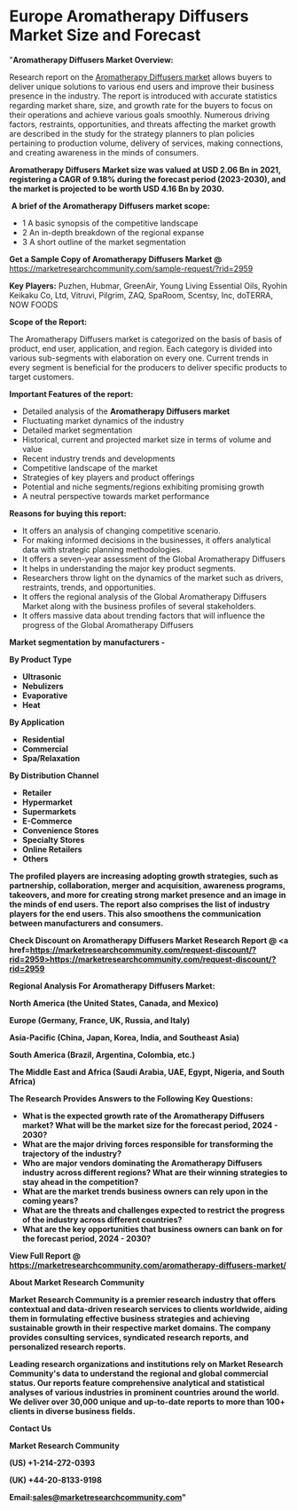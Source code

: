 # Europe Aromatherapy Diffusers Market Size and Forecast
"<strong>Aromatherapy Diffusers Market Overview:</strong>

Research report on the <a href=https://marketresearchcommunity.com/aromatherapy-diffusers-market/>Aromatherapy Diffusers market</a> allows buyers to deliver unique solutions to various end users and improve their business presence in the industry. The report is introduced with accurate statistics regarding market share, size, and growth rate for the buyers to focus on their operations and achieve various goals smoothly. Numerous driving factors, restraints, opportunities, and threats affecting the market growth are described in the study for the strategy planners to plan policies pertaining to production volume, delivery of services, making connections, and creating awareness in the minds of consumers.

<strong>Aromatherapy Diffusers Market size was valued at USD 2.06 Bn in 2021, registering a CAGR of 9.18% during the forecast period (2023-2030), and the market is projected to be worth USD 4.16 Bn by 2030.</strong>

 <Strong>A brief of the Aromatherapy Diffusers market scope:</Strong>
<ul>
 <li>1  A basic synopsis of the competitive landscape</li>
 <li>2  An in-depth breakdown of the regional expanse</li>
 <li>3  A short outline of the market segmentation</li>
</ul>
<strong>Get a Sample Copy of Aromatherapy Diffusers Market @ </b></strong><a href=https://marketresearchcommunity.com/sample-request/?rid=2959><u>https://marketresearchcommunity.com/sample-request/?rid=2959</u></a>

<strong>Key Players:</strong> 
Puzhen, Hubmar, GreenAir, Young Living Essential Oils, Ryohin Keikaku Co, Ltd, Vitruvi, Pilgrim, ZAQ, SpaRoom, Scentsy, Inc, doTERRA, NOW FOODS

<strong>Scope of the Report:</strong>

The Aromatherapy Diffusers market is categorized on the basis of basis of product, end user, application, and region. Each category is divided into various sub-segments with elaboration on every one. Current trends in every segment is beneficial for the producers to deliver specific products to target customers.

<strong><b>Important Features of the report:</b></strong>
<ul>
  <li>Detailed analysis of the <strong><b>Aromatherapy Diffusers </b></strong><strong><b>market</b></strong></li>
  <li>Fluctuating market dynamics of the industry</li>
  <li>Detailed market segmentation</li>
  <li>Historical, current and projected market size in terms of volume and value</li>
  <li>Recent industry trends and developments</li>
  <li>Competitive landscape of the market</li>
  <li>Strategies of key players and product offerings</li>
  <li>Potential and niche segments/regions exhibiting promising growth</li>
  <li>A neutral perspective towards market performance</li>
</ul>
<strong><b>Reasons for buying this report:</b></strong>
<ul>
  <li>It offers an analysis of changing competitive scenario.</li>
  <li>For making informed decisions in the businesses, it offers analytical data with strategic planning methodologies.</li>
  <li>It offers a seven-year assessment of the Global Aromatherapy Diffusers</li>
  <li>It helps in understanding the major key product segments.</li>
  <li>Researchers throw light on the dynamics of the market such as drivers, restraints, trends, and opportunities.</li>
  <li>It offers the regional analysis of the Global Aromatherapy Diffusers Market along with the business profiles of several stakeholders.</li>
  <li>It offers massive data about trending factors that will influence the progress of the Global Aromatherapy Diffusers</li>
</ul>

<strong>Market segmentation by manufacturers -</strong>


<strong><strong>By Product Type</strong></h4>
<ul>
 	<li>Ultrasonic</li>
 	<li>Nebulizers</li>
 	<li>Evaporative</li>
 	<li>Heat</li>
</ul>
<strong><strong>By Application</strong></h4>
<ul>
 	<li>Residential</li>
 	<li>Commercial</li>
 	<li>Spa/Relaxation</li>
</ul>
<strong><strong>By Distribution Channel</strong></h4>
<ul>
 	<li>Retailer</li>
 	<li>Hypermarket</li>
 	<li>Supermarkets</li>
 	<li>E-Commerce</li>
 	<li>Convenience Stores</li>
 	<li>Specialty Stores</li>
 	<li>Online Retailers</li>
 	<li>Others</li>
</ul>

The profiled players are increasing adopting growth strategies, such as partnership, collaboration, merger and acquisition, awareness programs, takeovers, and more for creating strong market presence and an image in the minds of end users. The report also comprises the list of industry players for the end users. This also smoothens the communication between manufacturers and consumers.

<strong><b>Check Discount on Aromatherapy Diffusers Market Research Report @ </b></strong><a href=https://marketresearchcommunity.com/request-discount/?rid=2959><u>https://marketresearchcommunity.com/request-discount/?rid=2959</u></a>

<strong>Regional Analysis For Aromatherapy Diffusers Market:</strong>

<strong>North America</strong> (the United States, Canada, and Mexico)

<strong>Europe</strong> (Germany, France, UK, Russia, and Italy)

<strong>Asia-Pacific</strong> (China, Japan, Korea, India, and Southeast Asia)

<strong>South America</strong> (Brazil, Argentina, Colombia, etc.)

<strong>The Middle East and Africa</strong> (Saudi Arabia, UAE, Egypt, Nigeria, and South Africa)

<strong>The Research Provides Answers to the Following Key Questions:</strong>
<ul>
 	<li>What is the expected growth rate of the Aromatherapy Diffusers market? What will be the market size for the forecast period, 2024 - 2030?</li>
 	<li>What are the major driving forces responsible for transforming the trajectory of the industry?</li>
 	<li>Who are major vendors dominating the Aromatherapy Diffusers industry across different regions? What are their winning strategies to stay ahead in the competition?</li>
 	<li>What are the market trends business owners can rely upon in the coming years?</li>
 	<li>What are the threats and challenges expected to restrict the progress of the industry across different countries?</li>
 	<li>What are the key opportunities that business owners can bank on for the forecast period, 2024 - 2030?</li>
</ul>

<strong>View Full Report @</strong> <a href=https://marketresearchcommunity.com/aromatherapy-diffusers-market/>https://marketresearchcommunity.com/aromatherapy-diffusers-market/</a>

<strong>About Market Research Community</strong>

Market Research Community is a premier research industry that offers contextual and data-driven research services to clients worldwide, aiding them in formulating effective business strategies and achieving sustainable growth in their respective market domains. The company provides consulting services, syndicated research reports, and personalized research reports.

Leading research organizations and institutions rely on Market Research Community's data to understand the regional and global commercial status. Our reports feature comprehensive analytical and statistical analyses of various industries in prominent countries around the world. We deliver over 30,000 unique and up-to-date reports to more than 100+ clients in diverse business fields.

<strong>Contact Us</strong>

<strong>Market Research Community</strong>

(US) +1-214-272-0393

(UK) +44-20-8133-9198

<strong>Email:</strong>sales@marketresearchcommunity.com"
